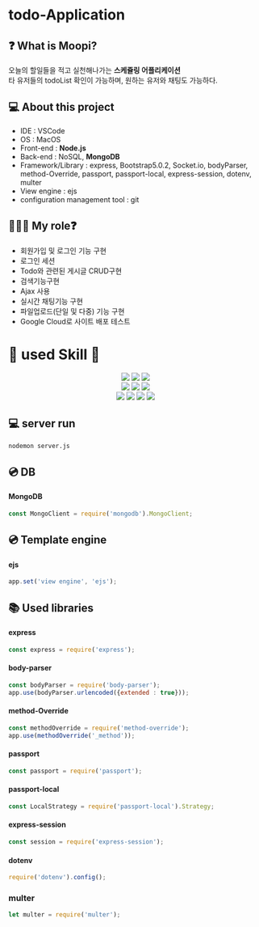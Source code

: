 # todo-Application
## ❓ What is Moopi?
오늘의 할일들을 적고 실천해나가는 **스케쥴링 어플리케이션**
<br>타 유저들의 todoList 확인이 가능하며, 원하는 유저와 채팅도 가능하다.

## 💻 About this project
- IDE : VSCode
- OS : MacOS
- Front-end : **Node.js**  
- Back-end : NoSQL, **MongoDB**  
- Framework/Library : express, Bootstrap5.0.2, Socket.io, bodyParser, method-Override, passport, passport-local, express-session, dotenv, multer
- View engine : ejs
- configuration management tool : git

## 👩🏻‍💻 My role❓
- 회원가입 및 로그인 기능 구현
- 로그인 세션
- Todo와 관련된 게시글 CRUD구현
- 검색기능구현
- Ajax 사용
- 실시간 채팅기능 구현
- 파일업로드(단일 및 다중) 기능 구현
- Google Cloud로 사이트 배포 테스트

# 📖 used Skill 🚀
<div align="center">  
  <div>
  <img src="https://img.shields.io/badge/Node.js-339933?style=for-the-badge&logo=Node.js&logoColor=white"/>
  <img src="https://img.shields.io/badge/MongoDB-47A248?style=for-the-badge&logo=MongoDB&logoColor=white"/>
  <img src="https://img.shields.io/badge/express-47A248?style=for-the-badge&logo=express&logoColor=white"/>
  </div>
  
  <div>
    <img src="https://img.shields.io/badge/Passport-34E27A?style=for-the-badge&logo=Passport&logoColor=white"/>
    <img src="https://img.shields.io/badge/Socket.io-010101?style=for-the-badge&logo=Socket.io&logoColor=white"/>
    <img src="https://img.shields.io/badge/Bootstrap-7952B3?style=for-the-badge&logo=Bootstrap&logoColor=white"/>
  </div>

  <div>    
    <img src="https://img.shields.io/badge/multer-000000?style=for-the-badge&logo=multer&logoColor=white"/>
    <img src="https://img.shields.io/badge/BodyParser-000000?style=for-the-badge&logo=BodyParser&logoColor=white"/>
    <img src="https://img.shields.io/badge/methodOverride-000000?style=for-the-badge&logo=method_Override&logoColor=white"/>
    <img src="https://img.shields.io/badge/dotenv-000000?style=for-the-badge&logo=dotenv&logoColor=white"/>
  </div> 
</div>

## 💻 server run
```nodemon server.js```

## 💿 DB
#### MongoDB
```js
const MongoClient = require('mongodb').MongoClient;
```

## 💿 Template engine
#### ejs
```js
app.set('view engine', 'ejs');
```

## 📚 Used libraries
#### express
```js
const express = require('express');
```

#### body-parser
```js
const bodyParser = require('body-parser'); 
app.use(bodyParser.urlencoded({extended : true}));
```

#### method-Override
```js
const methodOverride = require('method-override');
app.use(methodOverride('_method')); 
```

#### passport
```js
const passport = require('passport');
```

#### passport-local
```js
const LocalStrategy = require('passport-local').Strategy;
```

#### express-session
```js
const session = require('express-session');
```

#### dotenv
```js
require('dotenv').config();
```

### multer
```js
let multer = require('multer');
```
